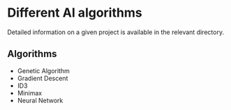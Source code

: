 # Different AI algorithms

Detailed information on a given project is available in the relevant directory.
 
## Algorithms
* Genetic Algorithm
* Gradient Descent
* ID3
* Minimax
* Neural Network
